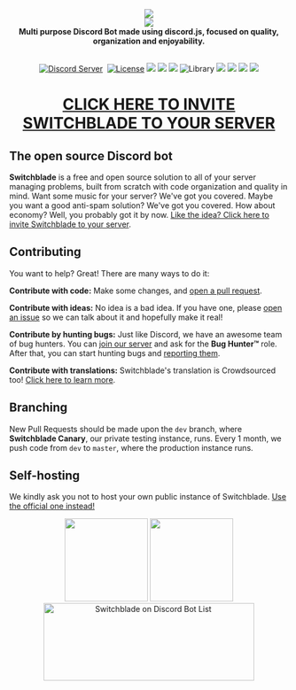 
<div align="center">
  <img src="https://i.imgur.com/LID4HYe.png"><br>
  <img src="https://i.imgur.com/SVyi88i.png"><br>
  <b>Multi purpose Discord Bot made using discord.js, focused on quality, organization and enjoyability.</b><br><br>

  <p>
    <a href="https://discord.gg/PwWJRsc" target="_blank"><img src="https://img.shields.io/badge/dynamic/json.svg?style=flat-square&label=chat%20on%20Discord&colorB=7289DA&url=https%3A%2F%2Fdiscordapp.com%2Fapi%2Fservers%2F445203868624748555%2Fembed.json&query=%24.members.length&suffix=%20online&logo=discord" alt="Discord Server"/></a>
    <a href="https://invite.switchblade.xyz/" target="_blank"><img
    src="https://img.shields.io/badge/invite-to%20your%20Discord%20server-7289da.svg?style=flat-square&logo=discord" alt "Invite Switchblade"></a>
    <a href="https://github.com/SwitchbladeBot/switchblade/blob/master/LICENSE" target="_blank"><img src="https://img.shields.io/github/license/SwitchbladeBot/switchblade.svg?style=flat-square" alt="License"/></a>
    <a title="Crowdin" target="_blank" href="https://translate.switchblade.xyz/project/switchblade"><img src="https://d322cqt584bo4o.cloudfront.net/switchblade/localized.svg?style=flat-square"></a>
  <a class="badge-align" href="https://www.codacy.com/app/Doges/switchblade?utm_source=github.com&amp;utm_medium=referral&amp;utm_content=SwitchbladeBot/switchblade&amp;utm_campaign=Badge_Grade"><img src="https://img.shields.io/codacy/grade/4f29cb30be614ad3a5af1fa381efa9f7.svg?style=flat-square"/></a>
    <a title="Dependencies" target="_blank" href="https://david-dm.org/SwitchbladeBot/switchblade/"><img src="https://david-dm.org/SwitchbladeBot/switchblade/status.svg?style=flat-square"></a>
<img src="https://img.shields.io/badge/library-discord.js-blue.svg?style=flat-square" alt="Library">
  <a title="JetBrains" target="_blank" href="https://www.jetbrains.com/?from=switchblade/"><img src="https://img.shields.io/badge/Powered%20by%20JetBrains-gray.svg?logo=webstorm&style=flat-square"></a>
  <a href="https://codeclimate.com/github/SwitchbladeBot/switchblade/maintainability"><img src="https://api.codeclimate.com/v1/badges/7e68f7e251b58a3b9576/maintainability" /></a>
  <a href="https://discordbots.org/bot/445277324175474689"><img src="https://discordbots.org/api/widget/status/445277324175474689.svg" /></a>
  <a href="https://circleci.com/gh/SwitchbladeBot/switchblade"><img src="https://img.shields.io/circleci/project/github/SwitchbladeBot/switchblade/dev.svg?style=flat-square&logo=circleci"/></a>
    <br>
    <h1><a href="https://invite.switchblade.xyz/">CLICK HERE TO INVITE SWITCHBLADE TO YOUR SERVER</a></h1>
  </p>
</div>

## The open source Discord bot
**Switchblade** is a free and open source solution to all of your server managing problems, built from scratch with code organization and quality in mind. Want some music for your server? We've got you covered. Maybe you want a good anti-spam solution? We've got you covered. How about economy? Well, you probably got it by now. [Like the idea? Click here to invite Switchblade to your server](http://invite.switchblade.xyz/).


## Contributing
You want to help? Great! There are many ways to do it:

**Contribute with code:**
Make some changes, and [open a pull request](https://github.com/SwitchbladeBot/switchblade/compare).

**Contribute with ideas:**
No idea is a bad idea. If you have one, please [open an issue](https://github.com/SwitchbladeBot/switchblade/issues/new) so we can talk about it and hopefully make it real!

**Contribute by hunting bugs:**
Just like Discord, we have an awesome team of bug hunters. You can [join our server](https://discord.gg/2FB8wDG) and ask for the **Bug Hunter™** role. After that, you can start hunting bugs and [reporting them](https://github.com/SwitchbladeBot/switchblade/issues/new?template=Bug_report.md).

**Contribute with translations:**
Switchblade's translation is Crowdsourced too! [Click here to learn more](https://crowdin.com/project/switchblade).

## Branching
New Pull Requests should be made upon the `dev` branch, where **Switchblade Canary**, our private testing instance, runs. Every 1 month, we push code from `dev` to `master`, where the production instance runs.

## Self-hosting
We kindly ask you not to host your own public instance of Switchblade. [Use the official one instead!](https://invite.switchblade.xyz/)

<div align="center">
  <img src="https://discordbots.org/api/widget/445277324175474689.svg" height="150">
  <img src="https://botsfordiscord.com/api/bot/445277324175474689/widget" height="150">
  <a href="https://discordbotlist.com/bots/445277324175474689"><img src="https://discordbotlist.com/bots/445277324175474689/widget" width="380" height="140" alt="Switchblade on Discord Bot List"></a>
</div>
